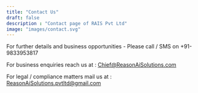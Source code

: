 ```yaml
---
title: "Contact Us"
draft: false
description : "Contact page of RAIS Pvt Ltd"
image: "images/contact.svg"
---
```


For further details and business opportunities - Please call / SMS on +91-9833953817

For business enquiries reach us at : Chief@ReasonAiSolutions.com

For legal / compliance matters mail us at : ReasonAiSolutions.pvtltd@gmail.com 
